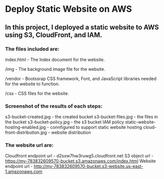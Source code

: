 # Deploy Static Website on AWS

## In this project, I deployed a static website to AWS using S3, CloudFront, and IAM.

### The files included are: 

index.html - The Index document for the website.  

/img - The background image file for the website.  

/vendor - Bootssrap CSS framework, Font, and JavaScript libraries needed for the website to function.  

/css - CSS files for the website.  


### Screenshot of the results of each steps:

s3-bucket-created.jpg - the created bucket
s3-bucket-files.jpg - the files in the bucket
s3-bucket-policy.jpg - the s3 bucket IAM policy
static-website-hosting-enabled.jpg - connfigured to support static website hosting
cloud-front-distribution.jpg - website distribution

### The website url are:

Cloudfront endpoint url - d2sxw7hw3ruwg5.cloudfront.net
S3 object url - https://my-783832609570-bucket.s3.amazonaws.com/index.html
Website endpoint url - http://my-783832609570-bucket.s3-website.us-east-1.amazonaws.com





